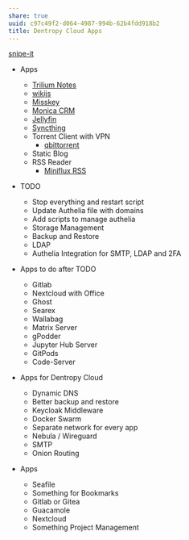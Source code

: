 ```yaml
---
share: true
uuid: c97c49f2-d064-4987-994b-62b4fdd918b2
title: Dentropy Cloud Apps
---
```

[snipe-it](/04730aed-d75b-41ea-aef7-cacced36e9e3)

* Apps
	* [Trilium Notes](/ac895e08-776c-4f91-86a6-5108e7634d3d)
	* [wikijs](/c7f4916b-aecb-4d00-a8e3-bb4908e1158d)
	* [Misskey](/f3ee7e01-776c-4d8f-9663-501eb3809b6d)
	* [Monica CRM](/b0fcf97c-1900-4a2f-9eb1-bae8ab6a2446)
	* [Jellyfin](/1a9e08bc-d62b-4b71-b8cd-2934244f03eb)
	* [Syncthing](/0c7e22a8-554b-4c34-8f0f-7f9b6e5b832f)
  * Torrent Client with VPN
    * [qbittorrent](/cde71128-c7c2-453b-8221-2ebc02a2f38e)
  * Static Blog
  * RSS Reader
    * [Miniflux RSS](/0cf0803d-1a0f-4c50-9128-9ebbd8878757)
* TODO
  * Stop everything and restart script
  * Update Authelia file with domains
  * Add scripts to manage authelia
  * Storage Management
  * Backup and Restore
  * LDAP
  * Authelia Integration for SMTP, LDAP and 2FA
* Apps to do after TODO
  * Gitlab
  * Nextcloud with Office
  * Ghost
  * Searex
  * Wallabag
  * Matrix Server
  * gPodder
  * Jupyter Hub Server
  * GitPods
  * Code-Server

* Apps for Dentropy Cloud
  * Dynamic DNS
  * Better backup and restore
  * Keycloak Middleware
  * Docker Swarm
  * Separate network for every app
  * Nebula / Wireguard
  * SMTP
  * Onion Routing
* Apps
  * Seafile
  * Something for Bookmarks
  * Gitlab or Gitea
  * Guacamole
  * Nextcloud
  * Something Project Management